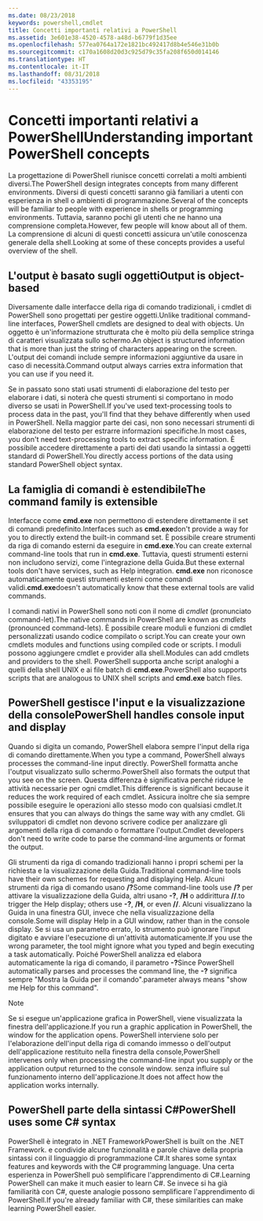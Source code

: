 ```yaml
---
ms.date: 08/23/2018
keywords: powershell,cmdlet
title: Concetti importanti relativi a PowerShell
ms.assetid: 3e601e38-4520-4578-a48d-b6779f1d35ee
ms.openlocfilehash: 577ea0764a172e1821bc492417d8b4e546e31b0b
ms.sourcegitcommit: c170a1608d20d3c925d79c35fa208f650d014146
ms.translationtype: HT
ms.contentlocale: it-IT
ms.lasthandoff: 08/31/2018
ms.locfileid: "43353195"
---
```

# <a name="understanding-important-powershell-concepts"></a><span data-ttu-id="bb9b4-103">Concetti importanti relativi a PowerShell</span><span class="sxs-lookup"><span data-stu-id="bb9b4-103">Understanding important PowerShell concepts</span></span>

<span data-ttu-id="bb9b4-104">La progettazione di PowerShell riunisce concetti correlati a molti ambienti diversi.</span><span class="sxs-lookup"><span data-stu-id="bb9b4-104">The PowerShell design integrates concepts from many different environments.</span></span> <span data-ttu-id="bb9b4-105">Diversi di questi concetti saranno già familiari a utenti con esperienza in shell o ambienti di programmazione.</span><span class="sxs-lookup"><span data-stu-id="bb9b4-105">Several of the concepts will be familiar to people with experience in shells or programming environments.</span></span> <span data-ttu-id="bb9b4-106">Tuttavia, saranno pochi gli utenti che ne hanno una comprensione completa.</span><span class="sxs-lookup"><span data-stu-id="bb9b4-106">However, few people will know about all of them.</span></span> <span data-ttu-id="bb9b4-107">La comprensione di alcuni di questi concetti assicura un'utile conoscenza generale della shell.</span><span class="sxs-lookup"><span data-stu-id="bb9b4-107">Looking at some of these concepts provides a useful overview of the shell.</span></span>

## <a name="output-is-object-based"></a><span data-ttu-id="bb9b4-108">L'output è basato sugli oggetti</span><span class="sxs-lookup"><span data-stu-id="bb9b4-108">Output is object-based</span></span>

<span data-ttu-id="bb9b4-109">Diversamente dalle interfacce della riga di comando tradizionali, i cmdlet di PowerShell sono progettati per gestire oggetti.</span><span class="sxs-lookup"><span data-stu-id="bb9b4-109">Unlike traditional command-line interfaces, PowerShell cmdlets are designed to deal with objects.</span></span>
<span data-ttu-id="bb9b4-110">Un oggetto è un'informazione strutturata che è molto più della semplice stringa di caratteri visualizzata sullo schermo.</span><span class="sxs-lookup"><span data-stu-id="bb9b4-110">An object is structured information that is more than just the string of characters appearing on the screen.</span></span> <span data-ttu-id="bb9b4-111">L'output dei comandi include sempre informazioni aggiuntive da usare in caso di necessità.</span><span class="sxs-lookup"><span data-stu-id="bb9b4-111">Command output always carries extra information that you can use if you need it.</span></span>

<span data-ttu-id="bb9b4-112">Se in passato sono stati usati strumenti di elaborazione del testo per elaborare i dati, si noterà che questi strumenti si comportano in modo diverso se usati in PowerShell.</span><span class="sxs-lookup"><span data-stu-id="bb9b4-112">If you've used text-processing tools to process data in the past, you'll find that they behave differently when used in PowerShell.</span></span> <span data-ttu-id="bb9b4-113">Nella maggior parte dei casi, non sono necessari strumenti di elaborazione del testo per estrarre informazioni specifiche.</span><span class="sxs-lookup"><span data-stu-id="bb9b4-113">In most cases, you don't need text-processing tools to extract specific information.</span></span> <span data-ttu-id="bb9b4-114">È possibile accedere direttamente a parti dei dati usando la sintassi a oggetti standard di PowerShell.</span><span class="sxs-lookup"><span data-stu-id="bb9b4-114">You directly access portions of the data using standard PowerShell object syntax.</span></span>

## <a name="the-command-family-is-extensible"></a><span data-ttu-id="bb9b4-115">La famiglia di comandi è estendibile</span><span class="sxs-lookup"><span data-stu-id="bb9b4-115">The command family is extensible</span></span>

<span data-ttu-id="bb9b4-116">Interfacce come **cmd.exe** non permettono di estendere direttamente il set di comandi predefinito.</span><span class="sxs-lookup"><span data-stu-id="bb9b4-116">Interfaces such as **cmd.exe**don't provide a way for you to directly extend the built-in command set.</span></span> <span data-ttu-id="bb9b4-117">È possibile creare strumenti da riga di comando esterni da eseguire in **cmd.exe**.</span><span class="sxs-lookup"><span data-stu-id="bb9b4-117">You can create external command-line tools that run in **cmd.exe**.</span></span> <span data-ttu-id="bb9b4-118">Tuttavia, questi strumenti esterni non includono servizi, come l'integrazione della Guida.</span><span class="sxs-lookup"><span data-stu-id="bb9b4-118">But these external tools don't have services, such as Help integration.</span></span> <span data-ttu-id="bb9b4-119">**cmd.exe** non riconosce automaticamente questi strumenti esterni come comandi validi.</span><span class="sxs-lookup"><span data-stu-id="bb9b4-119">**cmd.exe**doesn't automatically know that these external tools are valid commands.</span></span>

<span data-ttu-id="bb9b4-120">I comandi nativi in PowerShell sono noti con il nome di *cmdlet* (pronunciato command-let).</span><span class="sxs-lookup"><span data-stu-id="bb9b4-120">The native commands in PowerShell are known as *cmdlets* (pronounced command-lets).</span></span> <span data-ttu-id="bb9b4-121">È possibile creare moduli e funzioni di cmdlet personalizzati usando codice compilato o script.</span><span class="sxs-lookup"><span data-stu-id="bb9b4-121">You can create your own cmdlets modules and functions using compiled code or scripts.</span></span> <span data-ttu-id="bb9b4-122">I moduli possono aggiungere cmdlet e provider alla shell.</span><span class="sxs-lookup"><span data-stu-id="bb9b4-122">Modules can add cmdlets and providers to the shell.</span></span> <span data-ttu-id="bb9b4-123">PowerShell supporta anche script analoghi a quelli della shell UNIX e ai file batch di **cmd.exe**.</span><span class="sxs-lookup"><span data-stu-id="bb9b4-123">PowerShell also supports scripts that are analogous to UNIX shell scripts and **cmd.exe** batch files.</span></span>

## <a name="powershell-handles-console-input-and-display"></a><span data-ttu-id="bb9b4-124">PowerShell gestisce l'input e la visualizzazione della console</span><span class="sxs-lookup"><span data-stu-id="bb9b4-124">PowerShell handles console input and display</span></span>

<span data-ttu-id="bb9b4-125">Quando si digita un comando, PowerShell elabora sempre l'input della riga di comando direttamente.</span><span class="sxs-lookup"><span data-stu-id="bb9b4-125">When you type a command, PowerShell always processes the command-line input directly.</span></span> <span data-ttu-id="bb9b4-126">PowerShell formatta anche l'output visualizzato sullo schermo.</span><span class="sxs-lookup"><span data-stu-id="bb9b4-126">PowerShell also formats the output that you see on the screen.</span></span> <span data-ttu-id="bb9b4-127">Questa differenza è significativa perché riduce le attività necessarie per ogni cmdlet.</span><span class="sxs-lookup"><span data-stu-id="bb9b4-127">This difference is significant because it reduces the work required of each cmdlet.</span></span> <span data-ttu-id="bb9b4-128">Assicura inoltre che sia sempre possibile eseguire le operazioni allo stesso modo con qualsiasi cmdlet.</span><span class="sxs-lookup"><span data-stu-id="bb9b4-128">It ensures that you can always do things the same way with any cmdlet.</span></span> <span data-ttu-id="bb9b4-129">Gli sviluppatori di cmdlet non devono scrivere codice per analizzare gli argomenti della riga di comando o formattare l'output.</span><span class="sxs-lookup"><span data-stu-id="bb9b4-129">Cmdlet developers don't need to write code to parse the command-line arguments or format the output.</span></span>

<span data-ttu-id="bb9b4-130">Gli strumenti da riga di comando tradizionali hanno i propri schemi per la richiesta e la visualizzazione della Guida.</span><span class="sxs-lookup"><span data-stu-id="bb9b4-130">Traditional command-line tools have their own schemes for requesting and displaying Help.</span></span> <span data-ttu-id="bb9b4-131">Alcuni strumenti da riga di comando usano **/?**</span><span class="sxs-lookup"><span data-stu-id="bb9b4-131">Some command-line tools use **/?**</span></span> <span data-ttu-id="bb9b4-132">per attivare la visualizzazione della Guida, altri usano **-?**, **/H** o addirittura **//**.</span><span class="sxs-lookup"><span data-stu-id="bb9b4-132">to trigger the Help display; others use **-?**, **/H**, or even **//**.</span></span> <span data-ttu-id="bb9b4-133">Alcuni visualizzano la Guida in una finestra GUI, invece che nella visualizzazione della console.</span><span class="sxs-lookup"><span data-stu-id="bb9b4-133">Some will display Help in a GUI window, rather than in the console display.</span></span> <span data-ttu-id="bb9b4-134">Se si usa un parametro errato, lo strumento può ignorare l'input digitato e avviare l'esecuzione di un'attività automaticamente.</span><span class="sxs-lookup"><span data-stu-id="bb9b4-134">If you use the wrong parameter, the tool might ignore what you typed and begin executing a task automatically.</span></span>
<span data-ttu-id="bb9b4-135">Poiché PowerShell analizza ed elabora automaticamente la riga di comando, il parametro **-?**</span><span class="sxs-lookup"><span data-stu-id="bb9b4-135">Since PowerShell automatically parses and processes the command line, the **-?**</span></span> <span data-ttu-id="bb9b4-136">significa sempre "Mostra la Guida per il comando".</span><span class="sxs-lookup"><span data-stu-id="bb9b4-136">parameter always means "show me Help for this command".</span></span>

> [!NOTE]
> <span data-ttu-id="bb9b4-137">Se si esegue un'applicazione grafica in PowerShell, viene visualizzata la finestra dell'applicazione.</span><span class="sxs-lookup"><span data-stu-id="bb9b4-137">If you run a graphic application in PowerShell, the window for the application opens.</span></span>
> <span data-ttu-id="bb9b4-138">PowerShell interviene solo per l'elaborazione dell'input della riga di comando immesso o dell'output dell'applicazione restituito nella finestra della console,</span><span class="sxs-lookup"><span data-stu-id="bb9b4-138">PowerShell intervenes only when processing the command-line input you supply or the application output returned to the console window.</span></span> <span data-ttu-id="bb9b4-139">senza influire sul funzionamento interno dell'applicazione.</span><span class="sxs-lookup"><span data-stu-id="bb9b4-139">It does not affect how the application works internally.</span></span>

## <a name="powershell-uses-some-c-syntax"></a><span data-ttu-id="bb9b4-140">PowerShell parte della sintassi C#</span><span class="sxs-lookup"><span data-stu-id="bb9b4-140">PowerShell uses some C# syntax</span></span>

<span data-ttu-id="bb9b4-141">PowerShell è integrato in .NET Framework</span><span class="sxs-lookup"><span data-stu-id="bb9b4-141">PowerShell is built on the .NET Framework.</span></span> <span data-ttu-id="bb9b4-142">e condivide alcune funzionalità e parole chiave della propria sintassi con il linguaggio di programmazione C#.</span><span class="sxs-lookup"><span data-stu-id="bb9b4-142">It shares some syntax features and keywords with the C# programming language.</span></span> <span data-ttu-id="bb9b4-143">Una certa esperienza in PowerShell può semplificare l'apprendimento di C#.</span><span class="sxs-lookup"><span data-stu-id="bb9b4-143">Learning PowerShell can make it much easier to learn C#.</span></span> <span data-ttu-id="bb9b4-144">Se invece si ha già familiarità con C#, queste analogie possono semplificare l'apprendimento di PowerShell.</span><span class="sxs-lookup"><span data-stu-id="bb9b4-144">If you're already familiar with C#, these similarities can make learning PowerShell easier.</span></span>